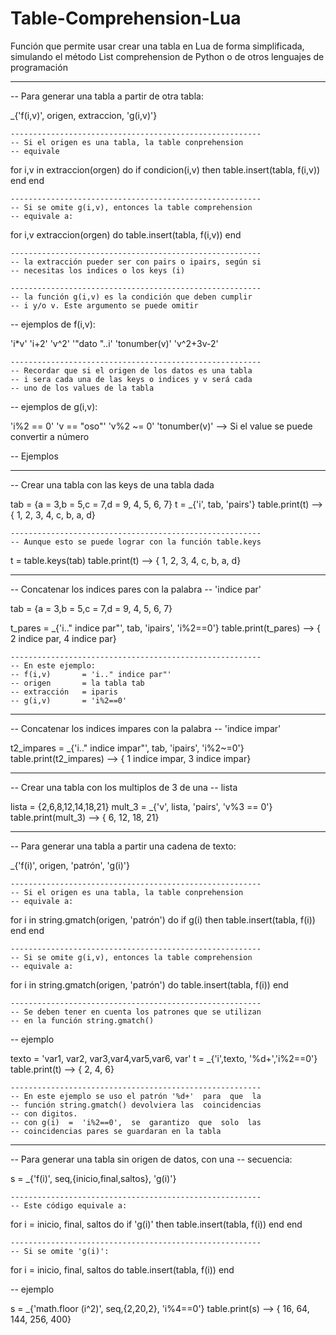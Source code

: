 # Table-Comprehension-Lua
Función que permite usar crear una tabla en Lua de forma simplificada, simulando el método List comprehension de Python o de otros lenguajes de programación

-------------------------------------------------
-- Para generar una tabla a partir de otra tabla:

_{'f(i,v)', origen, extraccion, 'g(i,v)'}

	--------------------------------------------------------
	-- Si el origen es una tabla, la table conprehension 
	-- equivale 

for i,v in extraccion(orgen) do
	if condicion(i,v) then
		table.insert(tabla, f(i,v))
	end
end

	--------------------------------------------------------
	-- Si se omite g(i,v), entonces la table comprehension 
	-- equivale a:

for i,v extraccion(orgen) do
	table.insert(tabla, f(i,v))
end

	--------------------------------------------------------
	-- la extracción pueder ser con pairs o ipairs, según si
	-- necesitas los indices o los keys (i)

	--------------------------------------------------------
	-- la función g(i,v) es la condición que deben cumplir
	-- i y/o v. Este argumento se puede omitir

-- ejemplos de f(i,v):

'i*v'
'i+2'
'v^2'
'"dato "..i'
'tonumber(v)'
'v^2+3v-2'

	--------------------------------------------------------
	-- Recordar que si el origen de los datos es una tabla
	-- i sera cada una de las keys o indices y v será cada
	-- uno de los values de la tabla

-- ejemplos de g(i,v):

'i%2 == 0'
'v == "oso"'
'v%2 ~= 0'
'tonumber(v)' --> Si el value se puede convertir a número


-- Ejemplos

-------------------------------------------------
-- Crear una tabla con las keys de una tabla dada

tab = {a = 3,b = 5,c = 7,d = 9, 4, 5, 6, 7}
t = _{'i', tab, 'pairs'}
table.print(t)
		--> { 1, 2, 3, 4, c, b, a, d}

	--------------------------------------------------------
	-- Aunque esto se puede lograr con la función table.keys

t = table.keys(tab)
table.print(t)
		--> { 1, 2, 3, 4, c, b, a, d}

-------------------------------------------------
-- Concatenar los indices pares  con  la  palabra
-- 'indice par'

tab = {a = 3,b = 5,c = 7,d = 9, 4, 5, 6, 7}

t_pares = _{'i.." indice par"', tab, 'ipairs', 'i%2==0'}
table.print(t_pares)
		--> { 2 indice par, 4 indice par}

	--------------------------------------------------------
	-- En este ejemplo:
	-- f(i,v) 		= 'i.." indice par"'
	-- origen 		= la tabla tab
	-- extracción 	= iparis
	-- g(i,v) 		= 'i%2==0'


-------------------------------------------------
-- Concatenar los indices impares con la palabra
-- 'indice impar'

t2_impares = _{'i.." indice impar"', tab, 'ipairs', 'i%2~=0'}
table.print(t2_impares)
		--> { 1 indice impar, 3 indice impar}


-------------------------------------------------
-- Crear una tabla con los multiplos de 3 de una
-- lista

lista = {2,6,8,12,14,18,21}
mult_3 = _{'v', lista, 'pairs', 'v%3 == 0'}
table.print(mult_3)
		--> { 6, 12, 18, 21}

-------------------------------------------------------
-- Para generar una tabla a partir una cadena de texto:

_{'f(i)', origen, 'patrón', 'g(i)'}

	--------------------------------------------------------
	-- Si el origen es una tabla, la table conprehension 
	-- equivale a:

for i in string.gmatch(origen, 'patrón') do
	if g(i) then
		table.insert(tabla, f(i))
	end
end

	--------------------------------------------------------
	-- Si se omite g(i,v), entonces la table comprehension 
	-- equivale a:

for i in string.gmatch(origen, 'patrón') do
	table.insert(tabla, f(i))
end

	--------------------------------------------------------
	-- Se deben tener en cuenta los patrones que se utilizan
	-- en la función string.gmatch()

-- ejemplo

texto = 'var1, var2, var3,var4,var5,var6, var'
t = _{'i',texto, '%d+','i%2==0'}
table.print(t)
		--> { 2, 4, 6}

	--------------------------------------------------------
	-- En este ejemplo se uso el patrón '%d+'  para  que  la
	-- función string.gmatch() devolviera las  coincidencias
	-- con digitos.
	-- con g(i)  =  'i%2==0',  se  garantizo  que  solo  las 
	-- coincidencias pares se guardaran en la tabla

------------------------------------------------------
-- Para generar una tabla sin origen de datos, con una
-- secuencia:

s = _{'f(i)', seq,{inicio,final,saltos}, 'g(i)'}

	--------------------------------------------------------
	-- Este código equivale a:

for i = inicio, final, saltos do
	if 'g(i)' then
		table.insert(tabla, f(i))
	end
end

	--------------------------------------------------------
	-- Si se omite 'g(i)':

for i = inicio, final, saltos do
	table.insert(tabla, f(i))
end

-- ejemplo

s = _{'math.floor (i^2)', seq,{2,20,2}, 'i%4==0'}
table.print(s)
		--> { 16, 64, 144, 256, 400}
